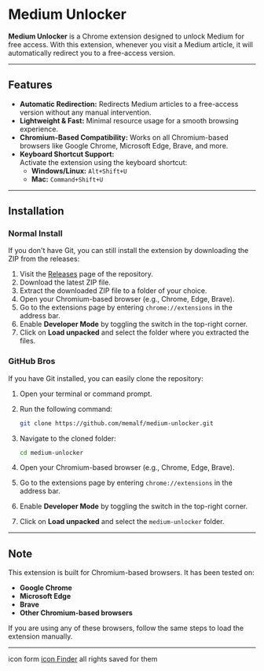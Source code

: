 
# Medium Unlocker

**Medium Unlocker** is a Chrome extension designed to unlock Medium for free access. With this extension, whenever you visit a Medium article, it will automatically redirect you to a free-access version.

---

## Features

- **Automatic Redirection:** Redirects Medium articles to a free-access version without any manual intervention.
- **Lightweight & Fast:** Minimal resource usage for a smooth browsing experience.
- **Chromium-Based Compatibility:** Works on all Chromium-based browsers like Google Chrome, Microsoft Edge, Brave, and more.
- **Keyboard Shortcut Support:**  
  Activate the extension using the keyboard shortcut:
  - **Windows/Linux:** `Alt+Shift+U`
  - **Mac:** `Command+Shift+U`

---

## Installation
### Normal Install

If you don't have Git, you can still install the extension by downloading the ZIP from the releases:

1. Visit the [Releases](/releases) page of the repository.
2. Download the latest ZIP file.
3. Extract the downloaded ZIP file to a folder of your choice.
4. Open your Chromium-based browser (e.g., Chrome, Edge, Brave).
5. Go to the extensions page by entering `chrome://extensions` in the address bar.
6. Enable **Developer Mode** by toggling the switch in the top-right corner.
7. Click on **Load unpacked** and select the folder where you extracted the files.

### GitHub Bros

If you have Git installed, you can easily clone the repository:

1. Open your terminal or command prompt.
2. Run the following command:

   ```sh
   git clone https://github.com/memalf/medium-unlocker.git
   ```

3. Navigate to the cloned folder:

   ```sh
   cd medium-unlocker
   ```

4. Open your Chromium-based browser (e.g., Chrome, Edge, Brave).
5. Go to the extensions page by entering `chrome://extensions` in the address bar.
6. Enable **Developer Mode** by toggling the switch in the top-right corner.
7. Click on **Load unpacked** and select the `medium-unlocker` folder.

---

## Note

This extension is built for Chromium-based browsers. It has been tested on:

- **Google Chrome**
- **Microsoft Edge**
- **Brave**
- **Other Chromium-based browsers**

If you are using any of these browsers, follow the same steps to load the extension manually.


---

icon form [icon Finder](https://www.iconfinder.com/icons/3721675/medium_icon) all rights saved for them
